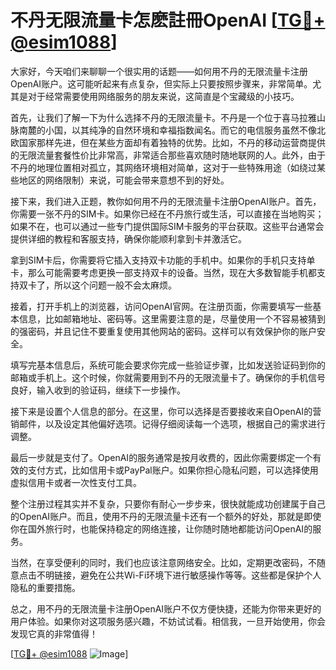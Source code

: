 # 不丹无限流量卡怎麽註冊OpenAI [[TG💪+ @esim1088](https://t.me/s/esim1088)]

大家好，今天咱们来聊聊一个很实用的话题——如何用不丹的无限流量卡注册OpenAI账户。这可能听起来有点复杂，但实际上只要按照步骤来，非常简单。尤其是对于经常需要使用网络服务的朋友来说，这简直是个宝藏级的小技巧。

首先，让我们了解一下为什么选择不丹的无限流量卡。不丹是一个位于喜马拉雅山脉南麓的小国，以其纯净的自然环境和幸福指数闻名。而它的电信服务虽然不像北欧国家那样先进，但在某些方面却有着独特的优势。比如，不丹的移动运营商提供的无限流量套餐性价比非常高，非常适合那些喜欢随时随地联网的人。此外，由于不丹的地理位置相对孤立，其网络环境相对简单，这对于一些特殊用途（如绕过某些地区的网络限制）来说，可能会带来意想不到的好处。

接下来，我们进入正题，教你如何用不丹的无限流量卡注册OpenAI账户。首先，你需要一张不丹的SIM卡。如果你已经在不丹旅行或生活，可以直接在当地购买；如果不在，也可以通过一些专门提供国际SIM卡服务的平台获取。这些平台通常会提供详细的教程和客服支持，确保你能顺利拿到卡并激活它。

拿到SIM卡后，你需要将它插入支持双卡功能的手机中。如果你的手机只支持单卡，那么可能需要考虑更换一部支持双卡的设备。当然，现在大多数智能手机都支持双卡了，所以这个问题一般不会太麻烦。

接着，打开手机上的浏览器，访问OpenAI官网。在注册页面，你需要填写一些基本信息，比如邮箱地址、密码等。这里需要注意的是，尽量使用一个不容易被猜到的强密码，并且记住不要重复使用其他网站的密码。这样可以有效保护你的账户安全。

填写完基本信息后，系统可能会要求你完成一些验证步骤，比如发送验证码到你的邮箱或手机上。这个时候，你就需要用到不丹的无限流量卡了。确保你的手机信号良好，输入收到的验证码，继续下一步操作。

接下来是设置个人信息的部分。在这里，你可以选择是否要接收来自OpenAI的营销邮件，以及设定其他偏好选项。记得仔细阅读每一个选项，根据自己的需求进行调整。

最后一步就是支付了。OpenAI的服务通常是按月收费的，因此你需要绑定一个有效的支付方式，比如信用卡或PayPal账户。如果你担心隐私问题，可以选择使用虚拟信用卡或者一次性支付工具。

整个注册过程其实并不复杂，只要你有耐心一步步来，很快就能成功创建属于自己的OpenAI账户。而且，使用不丹的无限流量卡还有一个额外的好处，那就是即使你在国外旅行时，也能保持稳定的网络连接，让你随时随地都能访问OpenAI的服务。

当然，在享受便利的同时，我们也应该注意网络安全。比如，定期更改密码，不随意点击不明链接，避免在公共Wi-Fi环境下进行敏感操作等等。这些都是保护个人隐私的重要措施。

总之，用不丹的无限流量卡注册OpenAI账户不仅方便快捷，还能为你带来更好的用户体验。如果你对这项服务感兴趣，不妨试试看。相信我，一旦开始使用，你会发现它真的非常值得！

[[TG💪+ @esim1088](https://t.me/s/esim1088) ![Image](https://i.postimg.cc/4NQfJmqS/Snipaste-2025-05-13-00-14-12.png)]
